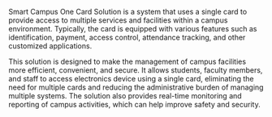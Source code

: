 Smart Campus One Card Solution is a system that uses a single card to provide access to multiple services and facilities within a campus environment. Typically, the card is equipped with various features such as identification, payment, access control, attendance tracking, and other customized applications.

This solution is designed to make the management of campus facilities more efficient, convenient, and secure. It allows students, faculty members, and staff to access electronics device   using a single card, eliminating the need for multiple cards and reducing the administrative burden of managing multiple systems. The solution also provides real-time monitoring and reporting of campus activities, which can help improve safety and security.
